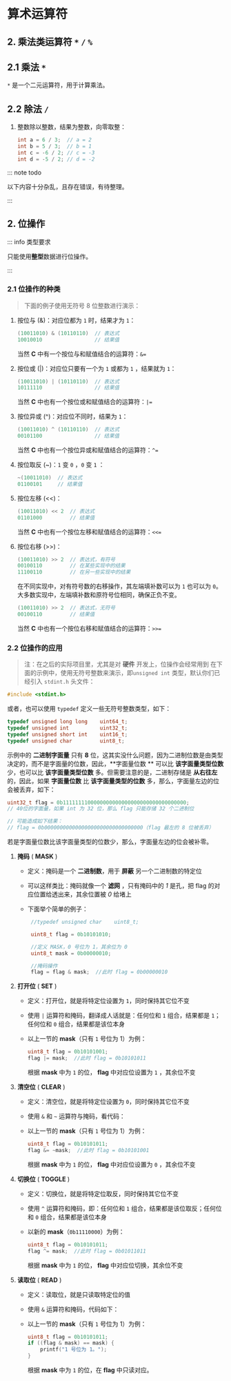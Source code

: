 # 算术运算符

## 2. 乘法类运算符 `*` `/` `%`

## 2.1 乘法 `*`

`*` 是一个二元运算符，用于计算乘法。

## 2.2 除法 `/`

1. 整数除以整数，结果为整数，向零取整：

   ```c
   int a = 6 / 3;  // a = 2
   int b = 5 / 3;  // b = 1
   int c = -6 / 2; // c = -3
   int d = -5 / 2; // d = -2
   ```

::: note todo

以下内容十分杂乱，且存在错误，有待整理。

:::

## 2. 位操作

::: info 类型要求

只能使用**整型**数据进行位操作。

:::

### 2.1 位操作的种类

> 下面的例子使用无符号 8 位整数进行演示：

1. 按位与 (&)：对应位都为 `1` 时，结果才为 `1`：

   ```C
   (10011010) & (10110110)  // 表达式
   10010010                 // 结果值
   ```

   当然 **C** 中有一个按位与和赋值结合的运算符：`&=`

2. 按位或 (|)：对应位只要有一个为 `1` 或都为 `1` ，结果就为 `1`：

   ```C
   (10011010) | (10110110)  // 表达式
   10111110                 // 结果值
   ```

   当然 **C** 中也有一个按位或和赋值结合的运算符：`|=`

3. 按位异或 (^)：对应位不同时，结果为 `1`：

   ```C
   (10011010) ^ (10110110)  // 表达式
   00101100                 // 结果值
   ```

   当然 **C** 中也有一个按位异或和赋值结合的运算符：`^=`

4. 按位取反 (~)：`1` 变 `0` ，`0` 变 `1` ：

   ```C
   ~(10011010)  // 表达式
   01100101     // 结果值
   ```

5. 按位左移 (<<)：

   ```C
   (10011010) << 2  // 表达式
   01101000         // 结果值
   ```

   当然 **C** 中也有一个按位左移和赋值结合的运算符：`<<=`

6. 按位右移 (>>)：

   ```C
   (10011010) >> 2  // 表达式，有符号
   00100110         // 在某些实现中的结果
   11100110         // 在另一些实现中的结果
   ```

   在不同实现中，对有符号数的右移操作，其左端填补数可以为 `1` 也可以为 `0`。大多数实现中，左端填补数和原符号位相同，确保正负不变。

   ```C
   (10011010) >> 2  // 表达式，无符号
   00100110         // 结果值
   ```

   当然 **C** 中也有一个按位右移和赋值结合的运算符：`>>=`

### 2.2 位操作的应用

> 注：在之后的实际项目里，尤其是对 **硬件** 开发上，位操作会经常用到
> 在下面的示例中，使用无符号整数来演示，即`unsigned int` 类型，默认你们已经引入 `stdint.h` 头文件：

```C
#include <stdint.h>
```

或者，也可以使用 `typedef` 定义一些无符号整数类型，如下：

```C
typedef unsigned long long    uint64_t;
typedef unsigned int          uint32_t;
typedef unsigned short int    uint16_t;
typedef unsigned char         uint8_t;
```

示例中的 **二进制字面量** 只有 **8** 位，这其实没什么问题，因为二进制位数是由类型决定的，而不是字面量的位数，因此，**字面量位数
** 可以比 **该字面量类型位数** 少，也可以比 **该字面量类型位数** 多。但需要注意的是，二进制存储是 **从右往左** 的，因此，如果
**字面量位数** 比 **该字面量类型的位数** 多，那么，字面量左边的位会被丢弃，如下：

```C
uint32_t flag = 0b1111111100000000000000000000000000000000;
// 40位的字面量，如果 int 为 32 位，那么 flag 只能存储 32 个二进制位

// 可能造成如下结果：
// flag = 0b00000000000000000000000000000000（flag 最左的 8 位被丢弃）
```

若是字面量位数比该字面量类型的位数少，那么，字面量左边的位会被补零。

1. **掩码** ( **MASK** )

   - 定义：掩码是一个 **二进制数**，用于 **屏蔽** 另一个二进制数的特定位
   - 可以这样类比：掩码就像一个 **滤网** ，只有掩码中的 _1_ 是孔，把 flag 的对应位置给透出来，其余位置被 _0_ 给堵上
   - 下面举个简单的例子：

     ```C
      //typedef unsigned char    uint8_t;

      uint8_t flag = 0b10101010;

      //定义 MASK，0 号位为 1，其余位为 0
      uint8_t mask = 0b00000010;

      //掩码操作
      flag = flag & mask;  //此时 flag = 0b00000010
     ```

2. **打开位** ( **SET** )

   - 定义：打开位，就是将特定位设置为 `1`，同时保持其它位不变
   - 使用 `|` 运算符和掩码，翻译成人话就是：任何位和 `1` 组合，结果都是 `1`；任何位和 `0` 组合，结果都是该位本身
   - 以上一节的 **mask**（只有 `1` 号位为 1）为例：

     ```C
     uint8_t flag = 0b10101001;
     flag |= mask;  //此时 flag = 0b10101011
     ```

     根据 **mask** 中为 `1` 的位， **flag** 中对应位设置为 `1` ，其余位不变

3. **清空位** ( **CLEAR** )

   - 定义：清空位，就是将特定位设置为 `0`，同时保持其它位不变
   - 使用 `&` 和 `~` 运算符与掩码，看代码：
   - 以上一节的 **mask**（只有 `1` 号位为 1）为例：

     ```C
     uint8_t flag = 0b10101011;
     flag &= ~mask;  //此时 flag = 0b10101001
     ```

     根据 **mask** 中为 `1` 的位， **flag** 中对应位设置为 `0` ，其余位不变

4. **切换位** ( **TOGGLE** )

   - 定义：切换位，就是将特定位取反，同时保持其它位不变
   - 使用 `^` 运算符和掩码，即：任何位和 `1` 组合，结果都是该位取反；任何位和 `0` 组合，结果都是该位本身
   - 以新的 **mask**（`0b11110000`）为例：

     ```C
     uint8_t flag = 0b10101011;
     flag ^= mask;  //此时 flag = 0b01011011
     ```

     根据 **mask** 中为 `1` 的位， **flag** 中对应位切换，其余位不变

5. **读取位** ( **READ** )

   - 定义：读取位，就是只读取特定位的值
   - 使用 `&` 运算符和掩码，代码如下：
   - 以上一节的 **mask**（只有 `1` 号位为 1）为例：

     ```C
     uint8_t flag = 0b10101011;
     if ((flag & mask) == mask) {
         printf("1 号位为 1。");
     }
     ```

     根据 **mask** 中为 `1` 的位，在 **flag** 中只读对应。
